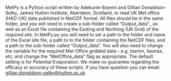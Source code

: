 MetPy is a Python script written by Adekunle Ibiyemi and Gillian Donaldson-Selby, James Hutton Institute, Aberdeen, Scotland, to read UK Met office (HAD-UK) data published in NetCDF format. All files should be in the same folder, and you will need to create a sub-folder called “Output_data”., as well as an Excel file containing the Easting and Northing (UK Grid) of the required site. 
In MetPy.py you will need to set a path to the folder and name of the Excel site file, a path to to the folder containing the NetCDF files, and a path to the sub-folder called “Output_data”. You will also need to change the variable for the required Met Office gridded data  - e.g. tasmin, tasmax, etc; and change the “MetOffice_data” flag as appropriate. The default setting is for Potential Evaporation.
We make no guarantee regarding the efficacy or accuracy of these scripts. If you have question you can email gillian.donaldson-selby@hutton.ac.uk
